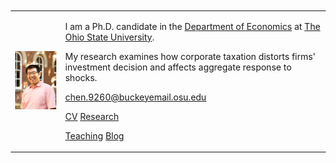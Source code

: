 <table border=0 width="100%" ID="Table2" style="margin: 10px;">
    <tr>
        <td align="center">
            <a href="pix/ChenHuiJun.webp"><img SRC="pix/ChenHuiJun.webp" style="max-height:300px; max-width=300px"></a>
        </td>
        <td align="left">
            <!--<b>Hui-Jun Chen</b><br>-->
            <!--<b>Ph.D. Candidate,</b><br>-->
            <!--<b><a href="https://economics.osu.edu/"> Department of Economics</a>, </b><br>-->
            <!--<b><a href="http://www.osu.edu"> The Ohio State University</a>, </b><br>-->
            <!--<b>307 Arps Hall, 1945 N High St </b><br>-->
            <!--<b>Columbus, Ohio, USA 43210</b>-->
            <p>I am a Ph.D. candidate in the <a href="https://economics.osu.edu/"> Department of Economics</a> at <a href="http://www.osu.edu"> The Ohio State University</a>.</p>
            <p>My research examines how corporate taxation distorts firms' investment decision and affects aggregate response to shocks.</p>
            <p><a href="mailto:chen.9260@buckeyemail.osu.edu">chen.9260@buckeyemail.osu.edu</a></b></p>
            <p><a href="pdf/HJChenCV/HJChen-CV.pdf">CV</a> <a href="research.html">Research</a></p>
            <p><a href="teaching.html">Teaching</a> <a href="blog.html">Blog</a></p>
        </td>
    </tr>
</table>
